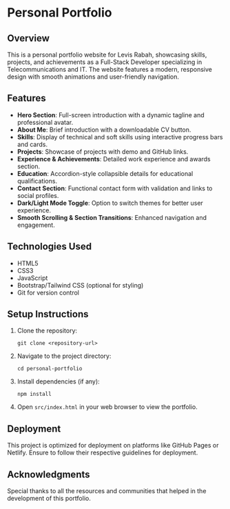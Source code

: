 # Personal Portfolio

## Overview
This is a personal portfolio website for Levis Rabah, showcasing skills, projects, and achievements as a Full-Stack Developer specializing in Telecommunications and IT. The website features a modern, responsive design with smooth animations and user-friendly navigation.

## Features
- **Hero Section**: Full-screen introduction with a dynamic tagline and professional avatar.
- **About Me**: Brief introduction with a downloadable CV button.
- **Skills**: Display of technical and soft skills using interactive progress bars and cards.
- **Projects**: Showcase of projects with demo and GitHub links.
- **Experience & Achievements**: Detailed work experience and awards section.
- **Education**: Accordion-style collapsible details for educational qualifications.
- **Contact Section**: Functional contact form with validation and links to social profiles.
- **Dark/Light Mode Toggle**: Option to switch themes for better user experience.
- **Smooth Scrolling & Section Transitions**: Enhanced navigation and engagement.

## Technologies Used
- HTML5
- CSS3
- JavaScript
- Bootstrap/Tailwind CSS (optional for styling)
- Git for version control

## Setup Instructions
1. Clone the repository:
   ```
   git clone <repository-url>
   ```
2. Navigate to the project directory:
   ```
   cd personal-portfolio
   ```
3. Install dependencies (if any):
   ```
   npm install
   ```
4. Open `src/index.html` in your web browser to view the portfolio.

## Deployment
This project is optimized for deployment on platforms like GitHub Pages or Netlify. Ensure to follow their respective guidelines for deployment.

## Acknowledgments
Special thanks to all the resources and communities that helped in the development of this portfolio.
